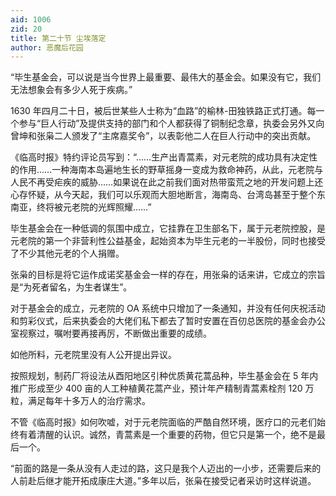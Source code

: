 ```yaml
---
aid: 1006
zid: 20
title: 第二十节 尘埃落定
author: 恶魔后花园
---
```


“毕生基金会，可以说是当今世界上最重要、最伟大的基金会。如果没有它，我们无法想象会有多少人死于疾病。”

1630 年四月二十日，被后世某些人士称为“血路”的榆林-田独铁路正式打通。每一个参与“巨人行动”及提供支持的部门和个人都获得了铜制纪念章，执委会另外又向曾坤和张枭二人颁发了“主席嘉奖令”，以表彰他二人在巨人行动中的突出贡献。

《临高时报》特约评论员写到：“……生产出青蒿素，对元老院的成功具有决定性的作用……一种海南本岛遍地生长的野草摇身一变成为救命神药，从此，元老院与人民不再受疟疾的威胁……如果说在此之前我们面对热带蛮荒之地的开发问题上还心存怀疑，从今天起，我们可以乐观而大胆地断言，海南岛、台湾岛甚至于整个东南亚，终将被元老院的光辉照耀……”

毕生基金会在一种低调的氛围中成立，它挂靠在卫生部名下，属于元老院控股，是元老院的第一个非营利性公益基金，起始资本为毕生元老的一半股份，同时也接受了不少其他元老的个人捐赠。

张枭的目标是将它运作成诺奖基金会一样的存在，用张枭的话来讲，它成立的宗旨是“为死者留名，为生者谋生”。

对于基金会的成立，元老院的 OA 系统中只增加了一条通知，并没有任何庆祝活动和剪彩仪式，后来执委会的大佬们私下都去了暂时安置在百仞总医院的基金会办公室视察过，嘱咐要再接再厉，不断做出重要的成绩。

如他所料，元老院里没有人公开提出异议。

按照规划，制药厂将设法从酉阳地区引种优质黄花蒿品种，毕生基金会在 5 年内推广形成至少 400 亩的人工种植黄花蒿产业，预计年产精制青蒿素栓剂 120 万粒，满足每年十多万人的治疗需求。

不管《临高时报》如何吹嘘，对于元老院面临的严酷自然环境，医疗口的元老们始终有着清醒的认识。诚然，青蒿素是一个重要的药物，但它只是第一个，绝不是最后一个。

“前面的路是一条从没有人走过的路，这只是我个人迈出的一小步，还需要后来的人前赴后继才能开拓成康庄大道。”多年以后，张枭在接受记者采访时这样说道。
